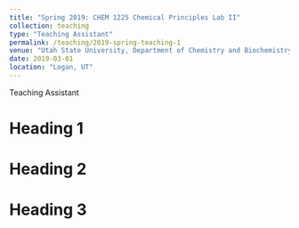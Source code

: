 ```yaml
---
title: "Spring 2019: CHEM 1225 Chemical Principles Lab II"
collection: teaching
type: "Teaching Assistant"
permalink: /teaching/2019-spring-teaching-1
venue: "Utah State University, Department of Chemistry and Biochemistry"
date: 2019-03-01
location: "Logan, UT"
---
```


Teaching Assistant

Heading 1
======

Heading 2
======

Heading 3
======